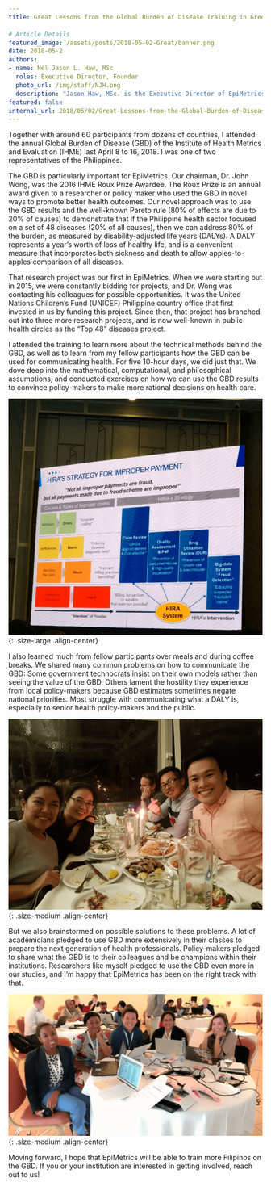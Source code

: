 ```yaml
---
title: Great Lessons from the Global Burden of Disease Training in Greece

# Article Details
featured_image: /assets/posts/2018-05-02-Great/banner.png
date: 2018-05-2
authors:
- name: Nel Jason L. Haw, MSc
  roles: Executive Director, Founder
  photo_url: /img/staff/NJH.png
  description: "Jason Haw, MSc. is the Executive Director of EpiMetrics, Inc. He is one of the co-founders and has a Master of Science in Global Health from Georgetown University. He has been working with Dr. Wong for more than four years on various research projects, mostly focused on epidemiology, community health, and health financing." 
featured: false
internal_url: 2018/05/02/Great-Lessons-from-the-Global-Burden-of-Disease-Training-in-Greece.html
---
```


Together with around 60 participants from dozens of countries, I attended the annual Global Burden of Disease (GBD) of the Institute of Health Metrics and Evaluation (IHME) last April 8 to 16, 2018. I was one of two representatives of the Philippines.

The GBD is particularly important for EpiMetrics. Our chairman, Dr. John Wong, was the 2016 IHME Roux Prize Awardee. The Roux Prize is an annual award given to a researcher or policy maker who used the GBD in novel ways to promote better health outcomes. Our novel approach was to use the GBD results and the well-known Pareto rule (80% of effects are due to 20% of causes) to demonstrate that if the Philippine health sector focused on a set of 48 diseases (20% of all causes), then we can address 80% of the burden, as measured by disability-adjusted life years (DALYs). A DALY represents a year’s worth of loss of healthy life, and is a convenient measure that incorporates both sickness and death to allow apples-to-apples comparison of all diseases.

That research project was our first in EpiMetrics. When we were starting out in 2015, we were constantly bidding for projects, and Dr. Wong was contacting his colleagues for possible opportunities. It was the United Nations Children’s Fund (UNICEF) Philippine country office that first invested in us by funding this project. Since then, that project has branched out into three more research projects, and is now well-known in public health circles as the “Top 48” diseases project.

I attended the training to learn more about the technical methods behind the GBD, as well as to learn from my fellow participants how the GBD can be used for communicating health. For five 10-hour days, we did just that. We dove deep into the mathematical, computational, and philosophical assumptions, and conducted exercises on how we can use the GBD results to convince policy-makers to make more rational decisions on health care.

![](/assets/posts/2018-05-02-Great/1.png){: .size-large .align-center}

I also learned much from fellow participants over meals and during coffee breaks. We shared many common problems on how to communicate the GBD: Some government technocrats insist on their own models rather than seeing the value of the GBD. Others lament the hostility they experience from local policy-makers because GBD estimates sometimes negate national priorities. Most struggle with communicating what a DALY is, especially to senior health policy-makers and the public.

![](/assets/posts/2018-05-02-Great/2.png){: .size-medium .align-center}

But we also brainstormed on possible solutions to these problems. A lot of academicians pledged to use GBD more extensively in their classes to prepare the next generation of health professionals. Policy-makers pledged to share what the GBD is to their colleagues and be champions within their institutions. Researchers like myself pledged to use the GBD even more in our studies, and I’m happy that EpiMetrics has been on the right track with that.

![](/assets/posts/2018-05-02-Great/3.png){: .size-medium .align-center}

Moving forward, I hope that EpiMetrics will be able to train more Filipinos on the GBD. If you or your institution are interested in getting involved, reach out to us!
